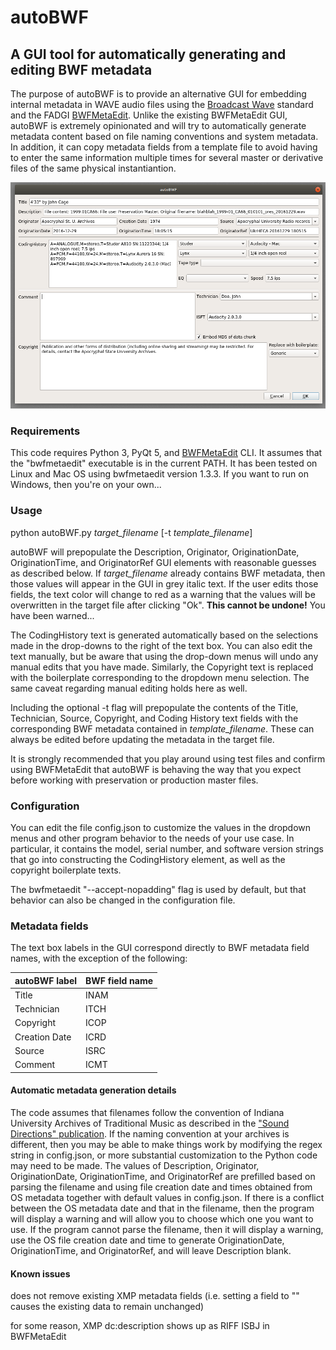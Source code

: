 # autoBWF

## A GUI tool for automatically generating and editing BWF metadata

The purpose of autoBWF is to provide an alternative GUI for embedding internal metadata in WAVE audio files using the [Broadcast Wave](https://en.wikipedia.org/wiki/Broadcast_Wave_Format) standard and the FADGI [BWFMetaEdit](https://mediaarea.net/BWFMetaEdit). Unlike the existing BWFMetaEdit GUI, autoBWF is extremely opinionated and will try to automatically generate metadata content based on file naming conventions and system metadata. In addition, it can copy metadata fields from a template file to avoid having to enter the same information multiple times for several master or derivative files of the same physical instantiantion.


![screenshot of GUI](autoBWF2.png)


### Requirements

This code requires Python 3, PyQt 5, and [BWFMetaEdit](https://mediaarea.net/BWFMetaEdit/Download) CLI. It assumes that the "bwfmetaedit" executable is in the current PATH. It has been tested on Linux and Mac OS using bwfmetaedit version 1.3.3. If you want to run on Windows, then you're on your own...


### Usage

python autoBWF.py *target_filename* [-t *template_filename*]

autoBWF will prepopulate the Description, Originator, OriginationDate, OriginationTime, and OriginatorRef GUI elements with reasonable guesses as described below. If *target_filename* already contains BWF metadata, then those values will appear in the GUI in grey italic text. If the user edits those fields, the text color will change to red as a warning that the values will be overwritten in the target file after clicking "Ok". **This cannot be undone!** You have been warned...

The CodingHistory text is generated automatically based on the selections made in the drop-downs to the right of the text box. You can also edit the text manually, but be aware that using the drop-down menus will undo any manual edits that you have made. Similarly, the Copyright text is replaced with the boilerplate corresponding to the dropdown menu selection. The same caveat regarding manual editing holds here as well.

Including the optional -t flag will prepopulate the contents of the Title, Technician, Source, Copyright, and Coding History text fields with the corresponding BWF metadata contained in *template_filename*. These can always be edited before updating the metadata in the target file.

It is strongly recommended that you play around using test files and confirm using BWFMetaEdit that autoBWF is behaving the way that you expect before working with preservation or production master files.

### Configuration

You can edit the file config.json to customize the values in the dropdown menus and other program behavior to the needs of your use case. In particular, it contains the model, serial number, and software version strings that go into constructing the CodingHistory element, as well as the copyright boilerplate texts. 

The bwfmetaedit "--accept-nopadding" flag is used by default, but that behavior can also be changed in the configuration file.

### Metadata fields

The text box labels in the GUI correspond directly to BWF metadata field names, with the exception of the following:

| autoBWF label | BWF field name |
| --- | --- |
| Title | INAM |
| Technician | ITCH |
| Copyright | ICOP |
| Creation Date | ICRD |
| Source | ISRC |
| Comment | ICMT |

#### Automatic metadata generation details

 The code assumes that filenames follow the convention of Indiana University Archives of Traditional Music as described in the ["Sound Directions" publication](http://www.dlib.indiana.edu/projects/sounddirections/papersPresent/index.shtml). If the naming convention at your archives is different, then you may be able to make things work by modifying the regex string in config.json, or more substantial customization to the Python code may need to be made. The values of Description, Originator, OriginationDate, OriginationTime, and OriginatorRef are prefilled based on parsing the filename and using file creation date and times obtained from OS metadata together with default values in config.json. If there is a conflict between the OS metadata date and that in the filename, then the program will display a warning and will allow you to choose which one you want to use. If the program cannot parse the filename, then it will display a warning, use the OS file creation date and time to generate OriginationDate, OriginationTime, and OriginatorRef, and will leave Description blank.


#### Known issues

does not remove existing XMP metadata fields (i.e. setting a field to "" causes the existing data to remain unchanged)

for some reason, XMP dc:description shows up as RIFF ISBJ in BWFMetaEdit